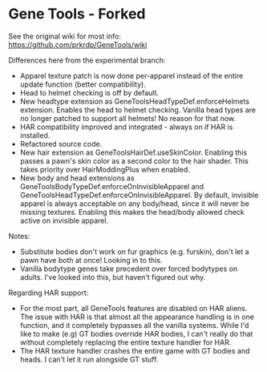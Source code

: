 # Gene Tools - Forked

See the original wiki for most info: https://github.com/prkrdp/GeneTools/wiki

Differences here from the experimental branch:
-  Apparel texture patch is now done per-apparel instead of the entire update function (better compatibility).
-  Head to helmet checking is off by default.
-  New headtype extension as GeneToolsHeadTypeDef.enforceHelmets extension. Enables the head to helmet checking.
    Vanilla head types are no longer patched to support all helmets! No reason for that now.
-  HAR compatibility improved and integrated - always on if HAR is installed.
-  Refactored source code.
-  New hair extension as GeneToolsHairDef.useSkinColor. Enabling this passes a pawn's skin color as a second color to the hair shader. This takes priority over HairModdingPlus when enabled.
-  New body and head extensions as GeneToolsBodyTypeDef.enforceOnInvisibleApparel and GeneToolsHeadTypeDef.enforceOnInvisibleApparel. By default, invisible apparel is always acceptable on any body/head, since it will never be missing textures. Enabling this makes the head/body allowed check active on invisible apparel.

Notes:
-  Substitute bodies don't work on fur graphics (e.g. furskin), don't let a pawn have both at once! Looking in to this.
-  Vanilla bodytype genes take precedent over forced bodytypes on adults. I've looked into this, but haven't figured out why.

Regarding HAR support:
-  For the most part, all GeneTools features are disabled on HAR aliens. The issue with HAR is that almost all the appearance handling is in one function, and it completely bypasses all the vanilla systems. While I'd like to make (e.g) GT bodies override HAR bodies, I can't really do that without completely replacing the entire texture handler for HAR.
-  The HAR texture handler crashes the entire game with GT bodies and heads. I can't let it run alongside GT stuff.
